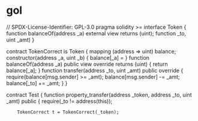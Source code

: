 # gol

// SPDX-License-Identifier: GPL-3.0
pragma solidity >=
interface Token {
    function balanceOf(address _a) external view returns (uint);
    function  _to, uint _amt) 
}

contract TokenCorrect is Token {
    mapping (address => uint) balance;
    constructor(address _a, uint _b) {
        balance[_a] = 
    }
    function balanceOf(address _a) public view override returns (uint) {
        return balance[_a];
    }
    function transfer(address _to, uint _amt) public override {
        require(balance[msg.sender] >= _amt);
        balance[msg.sender] -= _amt;
        balance[_to] += _amt;
    }
}

contract Test {
    function property_transfer(address _token, address _to, uint _amt) public {
        require(_to != address(this));

        TokenCorrect t = TokenCorrect(_token);


